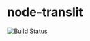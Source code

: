 # node-translit

[![Build Status](https://travis-ci.org/luckytrue/node-translit.svg?branch=master)](https://travis-ci.org/luckytrue/node-translit)
